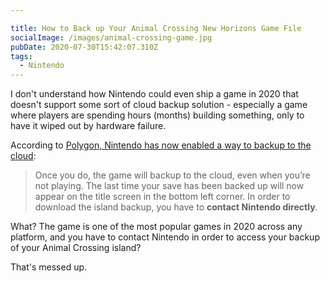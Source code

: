 ```yaml
---

title: How to Back up Your Animal Crossing New Horizons Game File
socialImage: /images/animal-crossing-game.jpg
pubDate: 2020-07-30T15:42:07.310Z
tags:
  - Nintendo
---
```

I don't understand how Nintendo could even ship a game in 2020 that doesn't support some sort of cloud backup solution - especially a game where players are spending hours (months) building something, only to have it wiped out by hardware failure.

According to [Polygon, Nintendo has now enabled a way to backup to the cloud](https://www.polygon.com/animal-crossing-new-horizons-switch-acnh-guide/2020/7/30/21347922/how-to-backup-your-island-cloud-save-file):

> Once you do, the game will backup to the cloud, even when you’re not playing. The last time your save has been backed up will now appear on the title screen in the bottom left corner. 
> In order to download the island backup, you have to **contact Nintendo directly**.

What? The game is one of the most popular games in 2020 across any platform, and you have to contact Nintendo in order to access your backup of your Animal Crossing island?

That's messed up.
